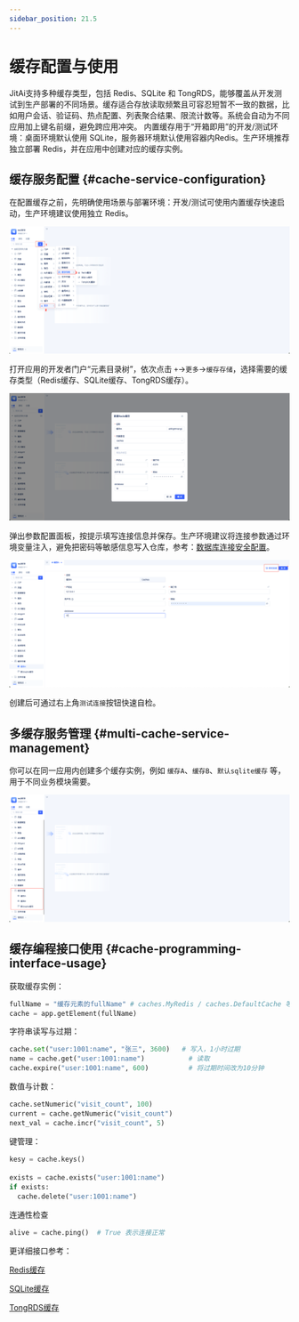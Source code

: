 ```yaml
---
sidebar_position: 21.5
---
```


# 缓存配置与使用
JitAi支持多种缓存类型，包括 Redis、SQLite 和 TongRDS，能够覆盖从开发测试到生产部署的不同场景。缓存适合存放读取频繁且可容忍短暂不一致的数据，比如用户会话、验证码、热点配置、列表聚合结果、限流计数等。系统会自动为不同应用加上键名前缀，避免跨应用冲突。
内置缓存用于“开箱即用”的开发/测试环境：桌面环境默认使用 SQLite，服务器环境默认使用容器内Redis。生产环境推荐独立部署 Redis，并在应用中创建对应的缓存实例。

## 缓存服务配置 {#cache-service-configuration}
在配置缓存之前，先明确使用场景与部署环境：开发/测试可使用内置缓存快速启动，生产环境建议使用独立 Redis。

![缓存类型](./img/cache-types.png)

打开应用的开发者门户“元素目录树”，依次点击 `+`->`更多`->`缓存存储`，选择需要的缓存类型（Redis缓存、SQLite缓存、TongRDS缓存）。

![参数配置](./img/parameter-configuration.png)

弹出参数配置面板，按提示填写连接信息并保存。生产环境建议将连接参数通过环境变量注入，避免把密码等敏感信息写入仓库，参考：[数据库连接安全配置](/docs/devguide/data-modeling/manage-database-connections#database-connection-security-configuration)。

![测试连接](./img/test-connection.png)

创建后可通过右上角`测试连接`按钮快速自检。

## 多缓存服务管理 {#multi-cache-service-management}
你可以在同一应用内创建多个缓存实例，例如 `缓存A`、`缓存B`、`默认sqlite缓存` 等，用于不同业务模块需要。

![多缓存服务](./img/multi-cache-services.png)

## 缓存编程接口使用 {#cache-programming-interface-usage}
获取缓存实例：
```python
fullName = "缓存元素的fullName" # caches.MyRedis / caches.DefaultCache 等
cache = app.getElement(fullName)  
```

字符串读写与过期：
```python
cache.set("user:1001:name", "张三", 3600)   # 写入，1小时过期
name = cache.get("user:1001:name")           # 读取
cache.expire("user:1001:name", 600)          # 将过期时间改为10分钟
```

数值与计数：
```python
cache.setNumeric("visit_count", 100)
current = cache.getNumeric("visit_count")
next_val = cache.incr("visit_count", 5)
```

键管理：
```python
kesy = cache.keys()

exists = cache.exists("user:1001:name")
if exists:
  cache.delete("user:1001:name")
```

连通性检查
```python
alive = cache.ping()  # True 表示连接正常
```

更详细接口参考：

[Redis缓存](/docs/reference/framework/JitStorage/cache/redis-cache#methods)

[SQLite缓存](/docs/reference/framework/JitStorage/cache/sqlite-cache#methods)

[TongRDS缓存](/docs/reference/framework/JitStorage/cache/tongrds-cache#methods)

